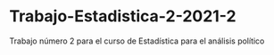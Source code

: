 # Trabajo-Estadistica-2-2021-2
Trabajo número 2 para el curso de Estadística para el análisis político
